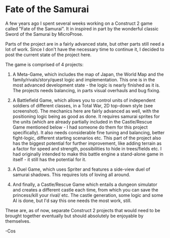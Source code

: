 # Fate of the Samurai

A few years ago I spent several weeks working on a Construct 2 game called "Fate of the Samurai". It in inspired in part by the wonderful classic Sword of the Samurai by MicroProse.

Parts of the project are in a fairly advanced state, but other parts still need a lot of work. Since I don't have the necessary time to continue it, I decided to post the current state of the project here.

The game is comprised of 4 projects:

1. A Meta-Game, which includes the map of Japan, the World Map and the family/rivals/story/quest logic and implementation. This one is in the most advanced development state - the logic is nearly finished as it is. The projects needs balancing, in parts visual overhauls and bug fixing.

2. A Battlefield Game, which allows you to control units of independent soldiers of different classes, in a Total War, 2D top-down style (see screenshot). The mechanics here are fairly advanced as well, with the positioning logic being as good as done. It requires samurai sprites for the units (which are already partially included in the Castle/Rescue Game mentioned below - I had someone do them for this project specifically). It also needs considerable fine tuning and balancing, better fight-logic, different starting scenarios etc. This part of the project also has the biggest potential for further improvement, like adding terrain as a factor for speed and strength, possibilities to hide in trees/fields etc. I had originally intended to make this battle engine a stand-alone game in itself - it still has the potential for it.

3. A Duel Game, which uses Spriter and features a side-view duel of samurai shadows. This requires lots of loving all around. 

4. And finally, a Castle/Rescue Game which entails a dungeon simulator and creates a different castle each time, from which you can save the princess/kill your rival/ etc. The castle generation, some logic and some AI is done, but I'd say this one needs the most work, still.

These are, as of now, separate Construct 2 projects that would need to be brought together eventually but should absolutely be enjoyable by themselves.

-Cos
